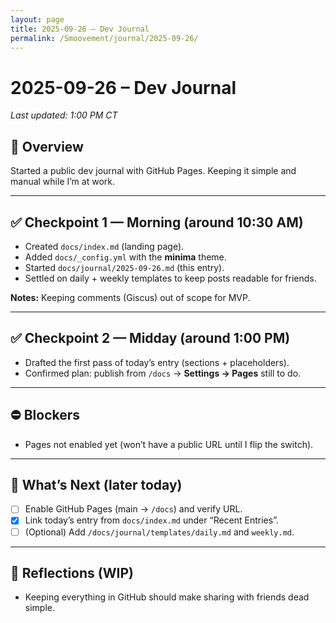 ```yaml
---
layout: page
title: 2025-09-26 – Dev Journal
permalink: /Smoovement/journal/2025-09-26/
---
```


# 2025-09-26 – Dev Journal
_Last updated: 1:00 PM CT_

## 📌 Overview
Started a public dev journal with GitHub Pages. Keeping it simple and manual while I’m at work.

---

## ✅ Checkpoint 1 — Morning (around 10:30 AM)
- Created `docs/index.md` (landing page).
- Added `docs/_config.yml` with the **minima** theme.
- Started `docs/journal/2025-09-26.md` (this entry).
- Settled on daily + weekly templates to keep posts readable for friends.

**Notes:** Keeping comments (Giscus) out of scope for MVP.

---

## ✅ Checkpoint 2 — Midday (around 1:00 PM)
- Drafted the first pass of today’s entry (sections + placeholders).
- Confirmed plan: publish from `/docs` → **Settings → Pages** still to do.

---

## ⛔ Blockers
- Pages not enabled yet (won’t have a public URL until I flip the switch).

---

## 🔮 What’s Next (later today)
- [ ] Enable GitHub Pages (main → `/docs`) and verify URL.
- [x] Link today’s entry from `docs/index.md` under “Recent Entries”.
- [ ] (Optional) Add `/docs/journal/templates/daily.md` and `weekly.md`.

---

## 🧠 Reflections (WIP)
- Keeping everything in GitHub should make sharing with friends dead simple.
